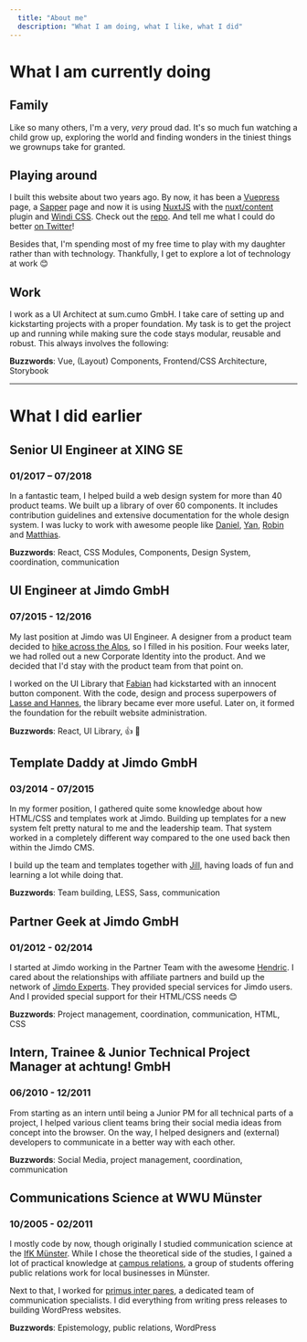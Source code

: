 ```yaml
---
  title: "About me"
  description: "What I am doing, what I like, what I did"
---
```


# What I am currently doing

## Family

Like so many others, I'm a very, _very_ proud dad. It's so much fun watching a child grow up, exploring the world and finding wonders in the tiniest things we grownups take for granted.

## Playing around

I built this website about two years ago. By now, it has been a [Vuepress](https://vuepress.vuejs.org/) page, a [Sapper](https://sapper.svelte.dev/) page and now it is using [NuxtJS](https://nuxtjs.org/) with the [nuxt/content](https://content.nuxtjs.org/) plugin and [Windi CSS](https://windicss.org/). Check out the [repo](http://github.com/herrBertling/herrsiering.de/). And tell me what I could do better [on Twitter](https://twitter.com/HerrBertling/)!

Besides that, I'm spending most of my free time to play with my daughter rather than with technology. Thankfully, I get to explore a lot of technology at work 😊

## Work

I work as a UI Architect at sum.cumo GmbH. I take care of setting up and kickstarting projects with a proper foundation. My task is to get the project up and running while making sure the code stays modular, reusable and robust. This always involves the following:

**Buzzwords**: Vue, (Layout) Components, Frontend/CSS Architecture, Storybook

---

# What I did earlier

## Senior UI Engineer at XING SE

### 01/2017 – 07/2018

In a fantastic team, I helped build a web design system for more than 40 product teams. We built up a library of over 60 components. It includes contribution guidelines and extensive documentation for the whole design system. I was lucky to work with awesome people like [Daniel](https://twitter.com/dmbch), [Yan](https://twitter.com/yanwalton), [Robin](https://twitter.com/RobinDrexler) and [Matthias](https://twitter.com/aithir).

**Buzzwords**: React, CSS Modules, Components, Design System, coordination, communication

## UI Engineer at Jimdo GmbH

### 07/2015 - 12/2016

My last position at Jimdo was UI Engineer. A designer from a product team decided to [hike across the Alps](https://www.youtube.com/watch?v=kVvmYZPWO1g), so I filled in his position. Four weeks later, we had rolled out a new Corporate Identity into the product. And we decided that I'd stay with the product team from that point on.

I worked on the UI Library that [Fabian](https://afknapping.de/) had kickstarted with an innocent button component. With the code, design and process superpowers of [Lasse and Hannes](https://schubrake.de/), the library became ever more useful. Later on, it formed the foundation for the rebuilt website administration.

**Buzzwords**: React, UI Library, 👍 🚀

## Template Daddy at Jimdo GmbH

### 03/2014 - 07/2015

In my former position, I gathered quite some knowledge about how HTML/CSS and templates work at Jimdo. Building up templates for a new system felt pretty natural to me and the leadership team. That system worked in a completely different way compared to the one used back then within the Jimdo CMS.

I build up the team and templates together with [Jill](https://www.jillheyer.com/), having loads of fun and learning a lot while doing that.

**Buzzwords**: Team building, LESS, Sass, communication

## Partner Geek at Jimdo GmbH

### 01/2012 - 02/2014

I started at Jimdo working in the Partner Team with the awesome [Hendric](https://twitter.com/hendricruesch). I cared about the relationships with affiliate partners and build up the network of [Jimdo Experts](https://experts.jimdo.com/). They provided special services for Jimdo users. And I provided special support for their HTML/CSS needs 😊

**Buzzwords**: Project management, coordination, communication, HTML, CSS

## Intern, Trainee & Junior Technical Project Manager at achtung! GmbH

### 06/2010 - 12/2011

From starting as an intern until being a Junior PM for all technical parts of a project, I helped various client teams bring their social media ideas from concept into the browser. On the way, I helped designers and (external) developers to communicate in a better way with each other.

**Buzzwords**: Social Media, project management, coordination, communication

## Communications Science at WWU Münster

### 10/2005 - 02/2011

I mostly code by now, though originally I studied communication science at the [IfK Münster](https://www.uni-muenster.de/Kowi/). While I chose the theoretical side of the studies, I gained a lot of practical knowledge at [campus relations](https://campusrelations.jimdo.com/), a group of students offering public relations work for local businesses in Münster.

Next to that, I worked for [primus inter pares](https://www.pr-ip.de/), a dedicated team of communication specialists. I did everything from writing press releases to building WordPress websites.

**Buzzwords**: Epistemology, public relations, WordPress
